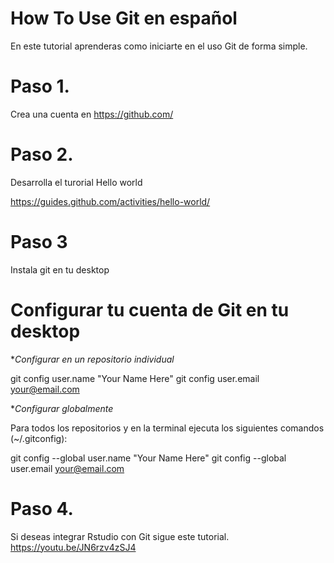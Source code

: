 # How To Use Git en español

En este tutorial aprenderas como iniciarte en el uso Git de forma simple.

# Paso 1.
Crea una cuenta en https://github.com/

# Paso 2.
Desarrolla el turorial Hello world

https://guides.github.com/activities/hello-world/

# Paso 3
Instala git en tu desktop 

# Configurar tu cuenta de Git en tu desktop 

**Configurar en un repositorio individual*

git config user.name "Your Name Here"
git config user.email your@email.com

**Configurar globalmente*

Para todos los repositorios y en la terminal ejecuta los siguientes comandos (~/.gitconfig):

git config --global user.name "Your Name Here"
git config --global user.email your@email.com

# Paso 4.
Si deseas integrar Rstudio con Git sigue este tutorial.
https://youtu.be/JN6rzv4zSJ4
